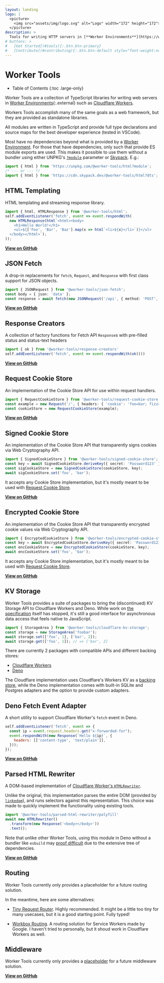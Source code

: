 ```yaml
---
layout: landing
logo: |
  <picture>
    <img src="assets/img/logo.svg" alt="Logo" width="172" height="172">
  </picture>
description: >
  Tools for writing HTTP servers in [**Worker Environments**](https://workers.js.org/){:.external} such as [**Cloudflare Workers**](https://workers.cloudflare.com).
# buttons: >
#   [Get Started](#tools){:.btn.btn-primary}
#   [Contribute](#contributing){:.btn.btn-default style="font-weight:normal"}
---
```


# Worker Tools

* Table of Contents
{:toc .large-only}

Worker Tools are a collection of TypeScript libraries for writing web servers in [Worker Environments][1]{:.external} such as [Cloudflare Workers][4].

[1]: https://workers.js.org/
[2]: https://www.npmjs.com/org/worker-tools
[3]: https://github.com/worker-tools
[4]: https://workers.cloudflare.com


Workers Tools accomplish many of the same goals as a web framework, but they are provided as standalone libraries.

All modules are written in TypeScript and provide full type declarations and source maps for the best developer experience (tested in VSCode).

Most have no dependencies beyond what is provided by a [Worker Environment][1]. 
For those that have dependencies, only such that provide ES module exports are used. 
This makes it possible to use them without a bundler using either UNPKG's [`?module`](https://unpkg.com/#query-params)  parameter or [Skypack](https://skypack.dev). E.g.:

```ts
import { html } from 'https://unpkg.com/@worker-tools/html?module';
/* --- or --- */
import { html } from 'https://cdn.skypack.dev/@worker-tools/html?dts';
```


## HTML Templating
HTML templating and streaming response library.

```ts
import { html, HTMLResponse } from '@worker-tools/html';
self.addEventListener('fetch', event => event.respondWith(
  new HTMLResponse(html`<html><body>
    <h1>Hello World!</h1>
    <ul>${['Foo', 'Bar', 'Baz'].map(x => html`<li>${x}</li>`)}</ul>
  </body></html>`);
));
```

[**View on GitHub**](https://github.com/worker-tools/html)


## JSON Fetch
A drop-in replacements for `fetch`, `Request`, and `Response` with first class support for JSON objects.

```ts
import { JSONRequest } from '@worker-tools/json-fetch';
const body = { json: 'data' };
const response = await fetch(new JSONRequest('/api', { method: 'POST', body }));
```

[**View on GitHub**](https://github.com/worker-tools/json-fetch)


## Response Creators
A collection of factory functions for Fetch API `Response`s with pre-filled status and status-text headers

```ts
import { ok } from '@worker-tools/response-creators'
self.addEventListener('fetch', event => event.respondWith(ok()))
```

[**View on GitHub**](https://github.com/worker-tools/response-creators)


## Request Cookie Store
An implementation of the Cookie Store API for use within request handlers.

```ts
import { RequestCookieStore } from '@worker-tools/request-cookie-store';
const example = new Request('/', { headers: { 'cookie': 'foo=bar; fizz=buzz' } });
const cookieStore = new RequestCookieStore(example);
```

[**View on GitHub**](https://github.com/worker-tools/request-cookie-store)


## Signed Cookie Store
An implementation of the Cookie Store API that transparently signs cookies via Web Cryptography API.

```ts
import { SignedCookieStore } from '@worker-tools/signed-cookie-store';
const key = await SignedCookieStore.deriveKey({ secret: 'Password123' });
const sigCookieStore = new SignedCookieStore(cookieStore, key);
await sigCookieStore.set('foo', 'bar');
```

It accepts any Cookie Store implementation, but it's mostly meant to be used with [Request Cookie Store](#request-cookie-store).

[**View on GitHub**](https://github.com/worker-tools/signed-cookie-store)


## Encrypted Cookie Store
An implementation of the Cookie Store API that transparently encrypted cookie values via Web Cryptography API.

```ts
import { EncryptedCookieStore } from '@worker-tools/encrypted-cookie-store';
const key = await EncryptedCookieStore.deriveKey({ secret: 'Password123' });
const encCookieStore = new EncryptedCookieStore(cookieStore, key);
await encCookieStore.set('foo', 'bar');
```

It accepts any Cookie Store implementation, but it's mostly meant to be used with [Request Cookie Store](#request-cookie-store).

[**View on GitHub**](https://github.com/worker-tools/encrypted-cookie-store)


## KV Storage
Worker Tools provides a suite of packages to bring the (discontinued) KV Storage API to Cloudflare Workers and Deno.
While work on [the specification](https://wicg.github.io/kv-storage/) itself has stopped, 
it's still a good interface for asynchronous data access that feels native to JavaScript.

```js
import { StorageArea } from '@worker-tools/cloudflare-kv-storage';
const storage = new StorageArea('foobar');
await storage.set(['foo', 1], ['bar', 2]);
await storage.get(['foo', 1]); // => ['bar', 2]
```

There are currently 2 packages with compatible APIs and different backing stores:
* [Cloudflare Workers](https://github.com/worker-tools/cloudflare-kv-storage)
* [Deno](https://github.com/worker-tools/deno-kv-storage)

The Cloudflare implementation uses Cloudflare's Workers KV as a [backing store](https://developers.cloudflare.com/workers/runtime-apis/kv), 
while the Deno implementation comes with built-in SQLite and Postgres adapters and the option to provide custom adapters.


## Deno Fetch Event Adapter
A short utility to support Cloudflare Worker's `fetch` event in Deno.

```js
self.addEventListener('fetch', event => {
  const ip = event.request.headers.get("x-forwarded-for");
  event.respondWith(new Response(`Hello ${ip}`, { 
    headers: [['content-type', 'text/plain']],
  }));
});
```

[**View on GitHub**](https://github.com/worker-tools/deno-fetch-event-adapter)


## Parsed HTML Rewriter
A DOM-based implementation of [Cloudflare Worker's `HTMLRewriter`](https://developers.cloudflare.com/workers/runtime-apis/html-rewriter).

Unlike the original, this implementation parses the entire DOM (provided by [`linkedom`](https://github.com/WebReflection/linkedom)),
and runs selectors against this representation. This choice was made to quickly implement the functionality using existing tools.

```js
import '@worker-tools/parsed-html-rewriter/polyfill'
await new HTMLRewriter()
  .transform(new Response('<body></body>'))
  .text();
```

Note that unlike other Worker Tools, using this module in Deno without a bundler like `esbuild` may [proof difficult](https://github.com/worker-tools/parsed-html-rewriter/issues/2#issuecomment-912896007) due to the extensive tree of dependencies.

[**View on GitHub**](https://github.com/worker-tools/parsed-html-rewriter)


## Routing
Worker Tools currently only provides a placeholder for a future routing solution.

In the meantime, here are some alternatives:

- [Tiny Request Router](https://github.com/berstend/tiny-request-router).
  Highly recommended. It might be a little too tiny for many usecases, but it is a good starting point.
  Fully typed!
  
- [Workbox Routing](https://developers.google.com/web/tools/workbox/modules/workbox-routing).
  A routing solution for Service Workers made by Google. I haven't tried to personally, but it shoud work in Cloudflare Workers as well.


## Middleware
Worker Tools currently only provides a [placeholder](https://github.com/worker-tools/middleware) for a future middleware solution.

[**View on GitHub**](https://github.com/worker-tools/middleware)




